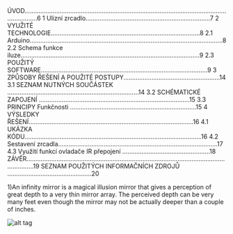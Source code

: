 ÚVOD....................................................................................................................................6
1 Ulizní zrcadlo.......................................................................7
2 VYUŽITÉ TECHNOLOGIE.....................................................................................8
2.1 Arduino..............................................................................................................8
2.2 Schema funkce iluze......................................................................................................9
2.3 POUŽITÝ SOFTWARE...............................................................................................9
3 ZPŮSOBY ŘEŠENÍ A POUŽITÉ POSTUPY.......................................................14
3.1 SEZNAM NUTNÝCH SOUČÁSTEK ...........................................................................14
3.2 SCHÉMATICKÉ ZAPOJENÍ ......................................................................................15
3.3 PRINCIPY Funkčnosti ........................................................................15
4 VÝSLEDKY ŘEŠENÍ..............................................................................................16
4.1 UKÁZKA KÓDU.....................................................................................................16
4.2 Sestavení zrcadla...........................................................................................17
4.3 Využití funkcí ovladače IR přepojení ..................................................18
ZÁVĚR................................................................................................................................19
SEZNAM POUŽITÝCH INFORMAČNÍCH ZDROJŮ ................................................20

1)An infinity mirror is a magical illusion mirror that gives a perception of great depth to a very thin mirror array. 
The perceived depth can be very many feet even though the mirror may not be actually deeper than a couple of inches.

![alt tag](http://www.decoraport.ca/media/wysiwyg/Blog/p6.jpg)
